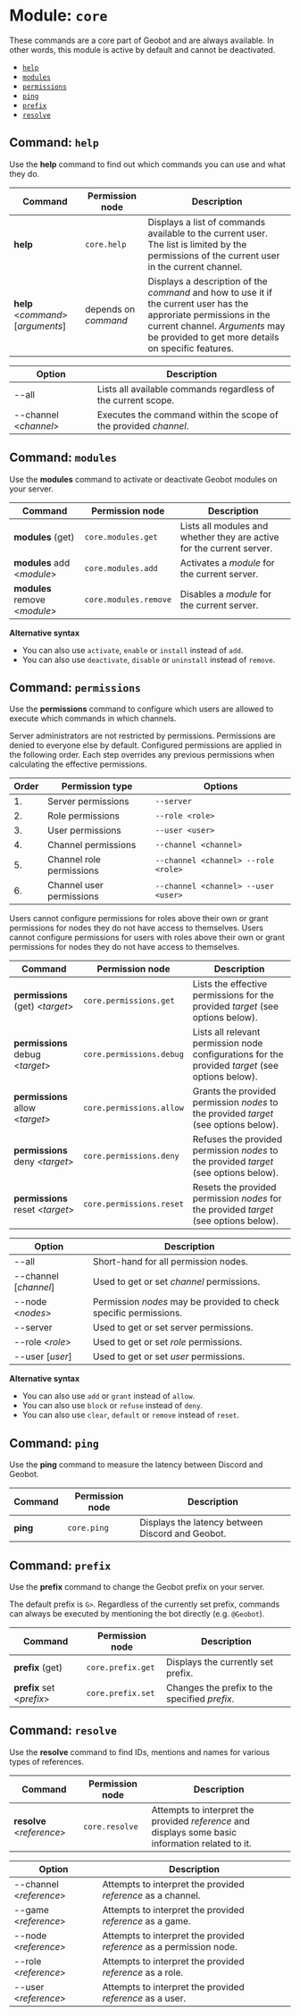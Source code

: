 # Module: `core`

These commands are a core part of Geobot and are always available.
In other words, this module is active by default and cannot be deactivated.

* [`help`](#command-help)
* [`modules`](#command-modules)
* [`permissions`](#command-permissions)
* [`ping`](#command-ping)
* [`prefix`](#command-prefix)
* [`resolve`](#command-resolve)

## Command: `help`

Use the **help** command to find out which commands you can use and what they do.

Command                                | Permission node      | Description
---------------------------------------|----------------------|------------
**help**                               | `core.help`          | Displays a list of commands available to the current user. The list is limited by the permissions of the current user in the current channel.
**help** \<*command*\> \[*arguments*\] | depends on *command* | Displays a description of the *command* and how to use it if the current user has the approriate permissions in the current channel. *Arguments* may be provided to get more details on specific features.

Option                  | Description
------------------------|------------
--all                   | Lists all available commands regardless of the current scope.
--channel \<*channel*\> | Executes the command within the scope of the provided *channel*.

## Command: `modules`

Use the **modules** command to activate or deactivate Geobot modules on your server.

Command                         | Permission node       | Description
--------------------------------|-----------------------|------------
**modules** (get)               | `core.modules.get`    | Lists all modules and whether they are active for the current server.
**modules** add \<*module*\>    | `core.modules.add`    | Activates a *module* for the current server.
**modules** remove \<*module*\> | `core.modules.remove` | Disables a *module* for the current server.

**Alternative syntax**
* You can also use `activate`, `enable` or `install` instead of `add`.
* You can also use `deactivate`, `disable` or `uninstall` instead of `remove`.

## Command: `permissions`

Use the **permissions** command to configure which users are allowed to execute which commands in which channels.

Server administrators are not restricted by permissions.
Permissions are denied to everyone else by default.
Configured permissions are applied in the following order.
Each step overrides any previous permissions when calculating the effective permissions.

Order | Permission type          | Options
------|--------------------------|--------
1.    | Server permissions       | `--server`
2.    | Role permissions         | `--role <role>`
3.    | User permissions         | `--user <user>`
4.    | Channel permissions      | `--channel <channel>`
5.    | Channel role permissions | `--channel <channel> --role <role>`
6.    | Channel user permissions | `--channel <channel> --user <user>`

Users cannot configure permissions for roles above their own or grant permissions for nodes they do not have access to themselves.
Users cannot configure permissions for users with roles above their own or grant permissions for nodes they do not have access to themselves.

Command                            | Permission node          | Description
-----------------------------------|--------------------------|------------
**permissions** (get) \<*target*\> | `core.permissions.get`   | Lists the effective permissions for the provided *target* (see options below). 
**permissions** debug \<*target*\> | `core.permissions.debug` | Lists all relevant permission node configurations for the provided *target* (see options below).
**permissions** allow \<*target*\> | `core.permissions.allow` | Grants the provided permission *nodes* to the provided *target* (see options below).
**permissions** deny \<*target*\>  | `core.permissions.deny`  | Refuses the provided permission *nodes* to the provided *target* (see options below).
**permissions** reset \<*target*\> | `core.permissions.reset` | Resets the provided permission *nodes* for the provided *target* (see options below).

Option                  | Description
------------------------|------------
--all                   | Short-hand for all permission nodes.
--channel \[*channel*\] | Used to get or set *channel* permissions.
--node \<*nodes*\>      | Permission *nodes* may be provided to check specific permissions.
--server                | Used to get or set server permissions.
--role \<*role*\>       | Used to get or set *role* permissions.
--user \[*user*\]       | Used to get or set *user* permissions.

**Alternative syntax**
* You can also use `add` or `grant` instead of `allow`.
* You can also use `block` or `refuse` instead of `deny`.
* You can also use `clear`, `default` or `remove` instead of `reset`.

## Command: `ping`

Use the **ping** command to measure the latency between Discord and Geobot.

Command  | Permission node | Description
---------|-----------------|------------
**ping** | `core.ping`     | Displays the latency between Discord and Geobot.

## Command: `prefix`

Use the **prefix** command to change the Geobot prefix on your server.

The default prefix is `G>`.
Regardless of the currently set prefix, commands can always be executed by mentioning the bot directly (e.g. `@Geobot`).

Command                     | Permission node   | Description
----------------------------|-------------------|------------
**prefix** (get)            | `core.prefix.get` | Displays the currently set prefix.
**prefix** set \<*prefix*\> | `core.prefix.set` | Changes the prefix to the specified *prefix*.

## Command: `resolve`

Use the **resolve** command to find IDs, mentions and names for various types of references.

Command                     | Permission node | Description
----------------------------|-----------------|------------
**resolve** \<*reference*\> | `core.resolve`  | Attempts to interpret the provided *reference* and displays some basic information related to it.

Option                    | Description
--------------------------|------------
--channel \<*reference*\> | Attempts to interpret the provided *reference* as a channel.
--game \<*reference*\>    | Attempts to interpret the provided *reference* as a game.
--node \<*reference*\>    | Attempts to interpret the provided *reference* as a permission node.
--role \<*reference*\>    | Attempts to interpret the provided *reference* as a role.
--user \<*reference*\>    | Attempts to interpret the provided *reference* as a user.
